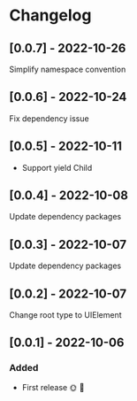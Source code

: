 # Changelog

## [0.0.7] - 2022-10-26

Simplify namespace convention

## [0.0.6] - 2022-10-24

Fix dependency issue

## [0.0.5] - 2022-10-11

- Support yield Child

## [0.0.4] - 2022-10-08

Update dependency packages

## [0.0.3] - 2022-10-07

Update dependency packages

## [0.0.2] - 2022-10-07

Change root type to UIElement

## [0.0.1] - 2022-10-06

### Added
* First release 🌞 🚀
